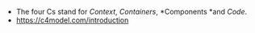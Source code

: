 - The four Cs stand for *Context*, *Containers*, *Components *and *Code*.
- https://c4model.com/introduction